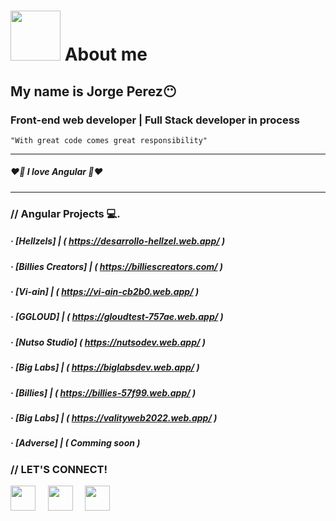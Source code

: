 # <img width="80" src="https://media.giphy.com/media/VDXnwZ3OLqobnjqIQk/giphy.gif"></img> About me 
## My name is Jorge Perez😶
### Front-end web developer | Full Stack developer in process
<code>"With great code comes great responsibility"</code>

---

##### ❤️💛 I love Angular 💛❤️

---

### // Angular Projects 💻. 
##### · [Hellzels] | ( https://desarrollo-hellzel.web.app/ )  
##### · [Billies Creators] | ( https://billiescreators.com/ )
##### · [Vi-ain] | ( https://vi-ain-cb2b0.web.app/ )
##### · [GGLOUD] | ( https://gloudtest-757ae.web.app/ )
##### · [Nutso Studio] ( https://nutsodev.web.app/ )
##### · [Big Labs] | ( https://biglabsdev.web.app/ )
##### · [Billies] | ( https://billies-57f99.web.app/ )
##### · [Big Labs] | ( https://valityweb2022.web.app/ )
##### · [Adverse] | ( Comming soon )


### // LET'S CONNECT!

[<img src="https://www.vectorlogo.zone/logos/facebook/facebook-icon.svg" width="40"></img>](https://www.facebook.com/JorgeDev987/) &nbsp; &nbsp;
[<img src="https://www.vectorlogo.zone/logos/instagram/instagram-icon.svg" width="40"></img>](#) &nbsp; &nbsp;
[<img src="https://www.vectorlogo.zone/logos/linkedin/linkedin-icon.svg" width="40"></img>](https://www.linkedin.com/in/jorge-luis-perez-12b1b9231/) &nbsp; &nbsp;
